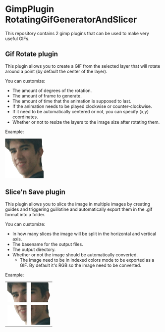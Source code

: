# GimpPlugin RotatingGifGeneratorAndSlicer

This repository contains 2 gimp plugins that can be used to make very useful GIFs.

## Gif Rotate plugin

This plugin allows you to create a GIF from the selected layer that will rotate around a point (by default the center of the layer).

You can customize:
* The amount of degrees of the rotation.
* The amount of frame to generate.
* The amount of time that the animation is supposed to last.
* If the animation needs to be played clockwise or counter-clockwise.
* If it need to be automatically centered or not, you can specify (x,y) coordinates.
* Whether or not to resize the layers to the image size after rotating them.

Example:

![Delta small](demo/delta.gif)

## Slice'n Save plugin

This plugin allows you to slice the image in multiple images by creating guides and
triggering guillotine and automatically export them in the .gif format into a folder.

You can customize:
* In how many slices the image will be split in the horizontal and vertical axis.
* The basename for the output files.
* The output directory.
* Whether or not the image should be automatically converted.
    * The image need to be in indexed colors mode to be exported as a GIF. By default it's RGB so the image need to be converted.
    
Example:

|                                              |                                              |
| :------------------------------------------: | :------------------------------------------: |
| ![Delta slice 0-0](demo/delta_slice-0-0.gif) | ![Delta slice 1-0](demo/delta_slice-1-0.gif) |
| ![Delta slice 0-1](demo/delta_slice-0-1.gif) | ![Delta slice 1-1](demo/delta_slice-1-1.gif) |